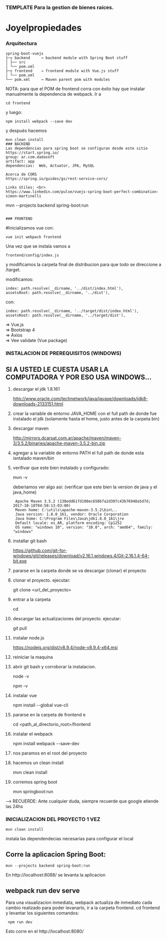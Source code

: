 ### TEMPLATE Para la gestion de bienes raíces.

# Joyelpropiedades


### Arquitectura
```
spring-boot-vuejs
├─┬ backend     → backend module with Spring Boot stuff
│ ├── src
│ └── pom.xml
├─┬ frontend    → frontend module with Vue.js stuff
│ └── pom.xml
└── pom.xml     → Maven parent pom with modules
```
NOTA: para que el POM de frontend corra con éxito hay que instalar manualmente la dependencia de webpack. Ir a
`````
cd frontend
`````
y luego:
````
npm install webpack --save dev
````
y después hacemos
````
mvn clean install
### BACKEND
Las dependencias para spring boot se configuran desde este sitio
https://start.spring.io/
group: ar.com.dadasoft
artifact: app
dependencias:  Web, Actuator, JPA, MySQL

Acerca de CORS
https://spring.io/guides/gs/rest-service-cors/

Links útiles: <br>
https://www.linkedin.com/pulse/vuejs-spring-boot-perfect-combination-simon-martinelli

````
mvn --projects backend spring-boot:run

````

### FRONTEND

````
#Inicializamos vue con:
```
vue init webpack frontend

```

Una vez que se instala vamos a
```
frontend/config/index.js
```
y modificamos la carpeta final de distribucion
para que todo se direccione a /target.

modificamos:
```
index: path.resolve(__dirname, '../dist/index.html'),
assetsRoot: path.resolve(__dirname, '../dist'),
```
con:
```
index: path.resolve(__dirname, '../target/dist/index.html'),
assetsRoot: path.resolve(__dirname, '../target/dist'),

```

=> Vue.js <br/>
=> Bootstrap 4 <br/>
=> Axios <br/>
=> Vee validate (Vue package)


### INSTALACION DE PREREQUISITOS (WINDOWS)

SI A USTED LE CUESTA USAR LA COMPUTADORA Y POR ESO USA WINDOWS...
-------------------------------------------------------------------


1. descargar el jdk 1.8.161

	http://www.oracle.com/technetwork/java/javase/downloads/jdk8-downloads-2133151.html

2. crear la variable de entorno JAVA_HOME con el full path de donde fue instalado el jdk (solamente hasta el home, justo antes de la carpeta bin)

3. descargar maven

	http://mirrors.dcarsat.com.ar/apache/maven/maven-3/3.5.2/binaries/apache-maven-3.5.2-bin.zip

4. agregar a la variable de entorno PATH el full path de donde esta isntalado maven/bin

5. verifivar que este bien instalado y configurado:

	mvn -v

	deberiamos ver algo asi: (verificar que este bien la version de java y el java_home)

		Apache Maven 3.5.2 (138edd61fd100ec658bfa2d307c43b76940a5d7d; 2017-10-18T04:58:13-03:00)
		Maven home: C:\utils\apache-maven-3.5.2\bin\..
		Java version: 1.8.0_161, vendor: Oracle Corporation
		Java home: C:\Program Files\Java\jdk1.8.0_161\jre
		Default locale: es_AR, platform encoding: Cp1252
		OS name: "windows 10", version: "10.0", arch: "amd64", family: "windows"

6. installar git bash

	https://github.com/git-for-windows/git/releases/download/v2.16.1.windows.4/Git-2.16.1.4-64-bit.exe

7. pararse en la carpeta donde se va descargar (clonar) el proyecto

8. clonar el proyecto. ejecutar:

	git clone <url_del_proyecto>

9. entrar a la carpeta

	cd <folder>

10. descargar las actualizaciones del proyecto. ejecutar:

	git pull

11. instalar node.js

	https://nodejs.org/dist/v8.9.4/node-v8.9.4-x64.msi

12. reiniciar la maquina

13. abrir git bash y corroborar la instalacion.

	node -v

	npm -v

14. instalar vue

	npm install --global vue-cli

15. pararse en la carpeta de frontend e 

	cd <path_al_directorio_root>/frontend

16. instalar el webpack

	npm install webpack --save-dev

17. nos paramos en el root del proyecto

18. hacemos un clean install

	mvn clean install

19. corremos spring boot

	mvn springboot:run



--> RECUERDE: Ante cualquier duda, siempre recuerde que google atiende las 24hs



### INICIALIZACION DEL PROYECTO 1 VEZ
```
mvn clean install
```
instala las dependendecias necesarias para configurar el local

## Corre la aplicacion Spring Boot:
```
mvn --projects backend spring-boot:run
```
En http://localhost:8088/ se levanta la aplicacion

## webpack run dev serve
Para una visualizacion inmediata, webpack actualiza de inmediato cada cambio realizado para poder levanarlo, ir a la carpeta frontend. cd frontend y levantar los siguientes comandos: <br>
```
 npm run dev
```
 Esto corre en el http://localhost:8080/

